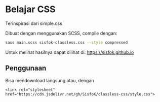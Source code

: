 # Belajar CSS

Terinspirasi dari simple.css

Dibuat dengan menggunakan SCSS, compile dengan:

```zsh
sass main.scss sisfok-classless.css --style compressed
```

Untuk melihat hasilnya dapat dilihat di: https://sisfok.github.io

## Penggunaan

Bisa mendownload langsung atau, dengan 

```<link rel="stylesheet" href="https://cdn.jsdelivr.net/gh/SisfoK/classless-css/style.css">```
